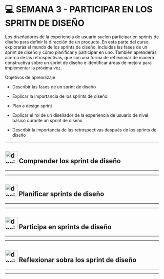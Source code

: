 # :computer: SEMANA 3 - PARTICIPAR EN LOS SPRITN DE DISEÑO

Los diseñadores de la experiencia de usuario suelen participar en sprints de diseño para definir la dirección de un producto. En esta parte del curso, explorarás el mundo de los sprints de diseño, incluidas las fases de un sprint de diseño y cómo planificar y participar en uno. También aprenderás acerca de las retrospectivas, que son una forma de reflexionar de manera constructiva sobre un sprint de diseño e identificar áreas de mejora para implementar la próxima vez.

Objetivos de aprendizaje

- Describir las fases de un sprint de diseño

- Explicar la importancia de los sprints de diseño

- Plan a design sprint

- Explicar el rol de un diseñador de la experiencia de usuario de nivel básico durante un sprint de diseño

- Describir la importancia de las retrospectivas después de los sprints de diseño

---

## <img width="40" height="40" src="https://img.icons8.com/cute-clipart/40/design.png" alt="design"/> Comprender los sprint de diseño

---
---

## <img width="40" height="40" src="https://img.icons8.com/cute-clipart/40/design.png" alt="design"/> Planificar sprints de diseño

---
---

## <img width="40" height="40" src="https://img.icons8.com/cute-clipart/40/design.png" alt="design"/> Participa en sprints de diseño

---
---

## <img width="40" height="40" src="https://img.icons8.com/cute-clipart/40/design.png" alt="design"/> Reflexionar sobra los sprint de diseño

---
---


